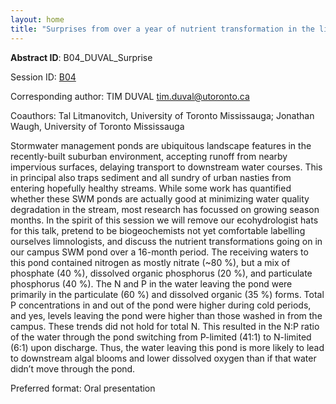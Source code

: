 ```yaml
---
layout: home
title: "Surprises from over a year of nutrient transformation in the life of a constructed urban pond"
---
```



**Abstract ID**: B04_DUVAL_Surprise

Session ID: [B04](.)

Corresponding author: TIM DUVAL <a href="mailto:tim.duval@utoronto.ca">tim.duval@utoronto.ca</a>

Coauthors: Tal Litmanovitch, University of Toronto Mississauga;
 Jonathan Waugh, University of Toronto Mississauga 

Stormwater management ponds are ubiquitous landscape features in the recently-built suburban environment, accepting runoff from nearby impervious surfaces, delaying transport to downstream water courses. This in principal also traps sediment and all sundry of urban nasties from entering hopefully healthy streams. While some work has quantified whether these SWM ponds are actually good at minimizing water quality degradation in the stream, most research has focussed on growing season months. In the spirit of this session we will remove our ecohydrologist hats for this talk, pretend to be biogeochemists not yet comfortable labelling ourselves limnologists, and discuss the nutrient transformations going on in our campus SWM pond over a 16-month period. The receiving waters to this pond contained nitrogen as mostly nitrate (~80 %), but a mix of phosphate (40 %), dissolved organic phosphorus (20 %), and particulate phosphorus (40 %). The N and P in the water leaving the pond were primarily in the particulate (60 %) and dissolved organic (35 %) forms. Total P concentrations in and out of the pond were higher during cold periods, and yes, levels leaving the pond were higher than those washed in from the campus. These trends did not hold for total N. This resulted in the N:P ratio of the water through the pond switching from P-limited (41:1) to N-limited (6:1) upon discharge. Thus, the water leaving this pond is more likely to lead to downstream algal blooms and lower dissolved oxygen than if that water didn’t move through the pond.

Preferred format: Oral presentation
